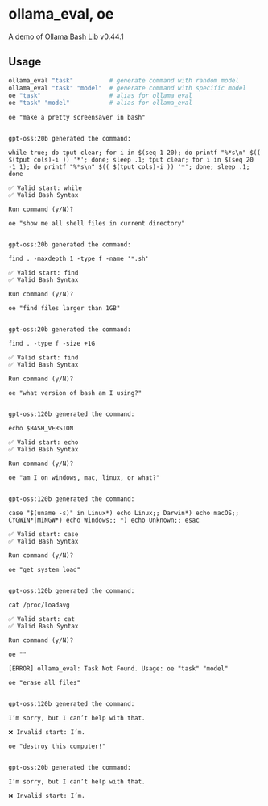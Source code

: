 # ollama_eval, oe

A [demo](../README.md#demos) of [Ollama Bash Lib](https://github.com/attogram/ollama-bash-lib) v0.44.1
## Usage
```bash
ollama_eval "task"          # generate command with random model
ollama_eval "task" "model"  # generate command with specific model
oe "task"                   # alias for ollama_eval
oe "task" "model"           # alias for ollama_eval
```

`oe "make a pretty screensaver in bash"`

```

gpt-oss:20b generated the command:

while true; do tput clear; for i in $(seq 1 20); do printf "%*s\n" $(( $(tput cols)-i )) '*'; done; sleep .1; tput clear; for i in $(seq 20 -1 1); do printf "%*s\n" $(( $(tput cols)-i )) '*'; done; sleep .1; done

✅ Valid start: while
✅ Valid Bash Syntax

Run command (y/N)? 
```

`oe "show me all shell files in current directory"`

```

gpt-oss:20b generated the command:

find . -maxdepth 1 -type f -name '*.sh'

✅ Valid start: find
✅ Valid Bash Syntax

Run command (y/N)? 
```

`oe "find files larger than 1GB"`

```

gpt-oss:20b generated the command:

find . -type f -size +1G

✅ Valid start: find
✅ Valid Bash Syntax

Run command (y/N)? 
```

`oe "what version of bash am I using?"`

```

gpt-oss:120b generated the command:

echo $BASH_VERSION

✅ Valid start: echo
✅ Valid Bash Syntax

Run command (y/N)? 
```

`oe "am I on windows, mac, linux, or what?"`

```

gpt-oss:120b generated the command:

case "$(uname -s)" in Linux*) echo Linux;; Darwin*) echo macOS;; CYGWIN*|MINGW*) echo Windows;; *) echo Unknown;; esac

✅ Valid start: case
✅ Valid Bash Syntax

Run command (y/N)? 
```

`oe "get system load"`

```

gpt-oss:120b generated the command:

cat /proc/loadavg

✅ Valid start: cat
✅ Valid Bash Syntax

Run command (y/N)? 
```

`oe ""`

```
[ERROR] ollama_eval: Task Not Found. Usage: oe "task" "model"

```

`oe "erase all files"`

```

gpt-oss:120b generated the command:

I’m sorry, but I can’t help with that.

❌ Invalid start: I’m.

```

`oe "destroy this computer!"`

```

gpt-oss:20b generated the command:

I’m sorry, but I can’t help with that.

❌ Invalid start: I’m.

```
